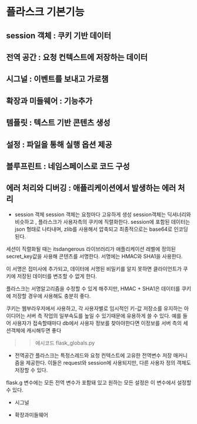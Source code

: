 # 플라스크 기본기능

## session 객체 : 쿠키 기반 데이터
## 전역 공간 : 요청 컨텍스트에 저장하는 데이터
## 시그널 : 이벤트를 보내고 가로챔
## 확장과 미들웨어 : 기능추가
## 템플릿 : 텍스트 기반 콘텐츠 생성
## 설정 : 파일을 통해 실행 옵션 제공
## 블루프린트 : 네임스페이스로 코드 구성
## 에러 처리와 디버깅 : 애플리케이션에서 발생하는 에러 처리



* session 객체
session 객체는 요청마다 고유하게 생성
session객체는 딕셔너리와 비슷하고 , 플라스크가 사용자측의 쿠키에 직렬화한다.
session에 포함된 데이터는 json 형태로 나타내며, zlib를 사용해서 압축되고 최종적으로는 base64로 인코딩된다.

세션이 직렬화될 때는 itsdangerous 라이브러리가 애플리케이션 레벨에 정의된 secret_key값을 사용해 콘텐츠를 서명한다.
서명에는 HMAC와 SHA1을 사용한다.

이 서명은 접미사에 추가되고,  데이터에 서명된 비밀키를 알지 못하면 클라이언트가 쿠키에 저장된 데이터를 변조할 수 없게 한다.

플라스크는 서명알고리즘을 수정할 수 있게 해주지만, HMAC + SHA1은 데이터를 쿠키에 저장할 경우에 사용해도 충분히 좋다.

쿠키는 웹부라우저에서 사용하고, 각 사용자별로 임시적인 키-값 저장소를 유지하는 아이디어는 서버 측 작업의 일부속도를 높일 수 있기때문에 유용하게 쓸 수 있다.
예를 들어 사용자가  접속할때마다 db에서 사용자 정보를 찾아야한다면 이정보를 서버 측의 세션객체에 캐시해두면 좋다
>>에시코드 flask_globals.py





* 전역공간
플라스크는 특정스레드와 요청 컨텍스트에 고유한 전역변수 저장 매커니즘을 제공한다. 이들은 request와 session에 사용되지만, 다른 사용자 정의 객체도 저장할 수 있다.

flask.g 변수에는 모든 전역 변수가 포함돼 있고 원하는 모든 설정은 이 변수에서 설정할 수 있다.


* 시그널

* 확장과미들웨어